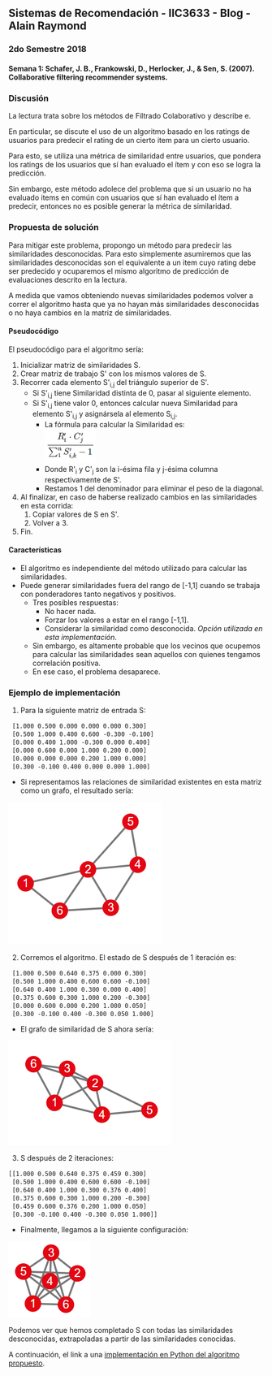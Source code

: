 ## Sistemas de Recomendación - IIC3633 - Blog - Alain Raymond
### 2do Semestre 2018

#### Semana 1:  Schafer, J. B., Frankowski, D., Herlocker, J., & Sen, S. (2007). Collaborative filtering recommender systems.


### Discusión
La lectura trata sobre los métodos de Filtrado Colaborativo y describe e.

En particular, se discute el uso de un algoritmo basado en los ratings de usuarios para predecir el rating de un cierto item para un cierto usuario.

Para esto, se utiliza una métrica de similaridad entre usuarios, que pondera los ratings de los usuarios que sí han evaluado el ítem y con eso se logra la predicción.

Sin embargo, este método adolece del problema que si un usuario no ha evaluado items en común con usuarios que sí han evaluado el ítem a predecir, entonces no es posible generar la métrica de similaridad.

### Propuesta de solución
Para mitigar este problema, propongo un método para predecir las similaridades desconocidas. Para esto simplemente asumiremos que las similaridades desconocidas son el equivalente a un item cuyo rating debe ser predecido y ocuparemos el mismo algoritmo de predicción de evaluaciones descrito en la lectura.

A medida que vamos obteniendo nuevas similaridades podemos volver a correr el algoritmo hasta que ya no hayan más similaridades desconocidas o no haya cambios en la matriz de similaridades.

#### Pseudocódigo
El pseudocódigo para el algoritmo sería:

1. Inicializar matriz de similaridades S.
2. Crear matriz de trabajo S' con los mismos valores de S.
3. Recorrer cada elemento S'<sub>i,j</sub> del triángulo superior de S'.
   - Si S'<sub>i,j</sub> tiene Similaridad distinta de 0, pasar al siguiente elemento.
   - Si S'<sub>i,j</sub> tiene valor 0, entonces calcular nueva Similaridad para elemento S'<sub>i,j</sub> y asignársela al elemento S<sub>i,j</sub>.
     - La fórmula para calcular la Similaridad es: <br>
![Fórmula Similaridad](https://github.com/alainray/recsys/blob/master/similarity_semana1.PNG)
     - Donde R'<sub>i</sub> y C'<sub>j</sub> son la i-ésima fila y j-ésima columna respectivamente de S'.
     - Restamos 1 del denominador para eliminar el peso de la diagonal.
4. Al finalizar, en caso de haberse realizado cambios en las similaridades en esta corrida:
   1. Copiar valores de S en S'.
   2. Volver a 3.
5. Fin.

#### Características

* El algoritmo es independiente del método utilizado para calcular las similaridades.
* Puede generar similaridades fuera del rango de [-1,1] cuando se trabaja con ponderadores tanto negativos y positivos.
  * Tres posibles respuestas:
    * No hacer nada.
    * Forzar los valores a estar en el rango [-1,1].
    * Considerar la similaridad como desconocida. _Opción utilizada en esta implementación_.
  * Sin embargo, es altamente probable que los vecinos que ocupemos para calcular las similaridades sean aquellos con quienes tengamos correlación positiva.
  * En ese caso, el problema desaparece.
### Ejemplo de implementación
1. Para la siguiente matriz de entrada S:

```
 [1.000 0.500 0.000 0.000 0.000 0.300]
 [0.500 1.000 0.400 0.600 -0.300 -0.100]
 [0.000 0.400 1.000 -0.300 0.000 0.400]
 [0.000 0.600 0.000 1.000 0.200 0.000]
 [0.000 0.000 0.000 0.200 1.000 0.000]
 [0.300 -0.100 0.400 0.000 0.000 1.000]
```
* Si representamos las relaciones de similaridad existentes en esta matriz como un grafo, el resultado sería:
 
 ![Grafo Similaridad 1a iteración](https://github.com/alainray/recsys/blob/master/similarity_graph.PNG)

2. Corremos el algoritmo. El estado de S después de 1 iteración es:
```
 [1.000 0.500 0.640 0.375 0.000 0.300]
 [0.500 1.000 0.400 0.600 0.600 -0.100]
 [0.640 0.400 1.000 0.300 0.000 0.400]
 [0.375 0.600 0.300 1.000 0.200 -0.300]
 [0.000 0.600 0.000 0.200 1.000 0.050]
 [0.300 -0.100 0.400 -0.300 0.050 1.000]
```
 * El grafo de similaridad de S ahora sería:
 
 ![Grafo Similaridad 1a iteración](https://github.com/alainray/recsys/blob/master/similarity_graph_it1.PNG)
 
3. S después de 2 iteraciones:
```
[[1.000 0.500 0.640 0.375 0.459 0.300]
 [0.500 1.000 0.400 0.600 0.600 -0.100]
 [0.640 0.400 1.000 0.300 0.376 0.400]
 [0.375 0.600 0.300 1.000 0.200 -0.300]
 [0.459 0.600 0.376 0.200 1.000 0.050]
 [0.300 -0.100 0.400 -0.300 0.050 1.000]]
```
 * Finalmente, llegamos a la siguiente configuración:
 
 ![Grafo Similaridad 1a iteración](https://github.com/alainray/recsys/blob/master/similarity_graph_it2.PNG)
 
Podemos ver que hemos completado S con todas las similaridades desconocidas, extrapoladas a partir de las similaridades conocidas.

A continuación, el link a una [implementación en Python del algoritmo propuesto](https://github.com/alainray/recsys/blob/master/semana1_similarity.py).
